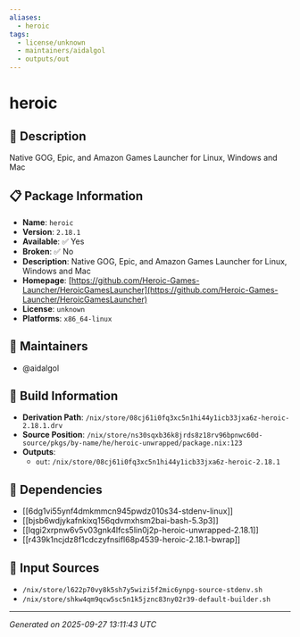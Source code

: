```yaml
---
aliases:
  - heroic
tags:
  - license/unknown
  - maintainers/aidalgol
  - outputs/out
---
```


# heroic

## 📝 Description

Native GOG, Epic, and Amazon Games Launcher for Linux, Windows and Mac

## 📋 Package Information

- **Name**: `heroic`
- **Version**: `2.18.1`
- **Available**: ✅ Yes
- **Broken**: ✅ No
- **Description**: Native GOG, Epic, and Amazon Games Launcher for Linux, Windows and Mac
- **Homepage**: [https://github.com/Heroic-Games-Launcher/HeroicGamesLauncher](https://github.com/Heroic-Games-Launcher/HeroicGamesLauncher)
- **License**: `unknown`
- **Platforms**: `x86_64-linux`
## 👥 Maintainers

- @aidalgol


## 🔧 Build Information

- **Derivation Path**: `/nix/store/08cj61i0fq3xc5n1hi44y1icb33jxa6z-heroic-2.18.1.drv`
- **Source Position**: `/nix/store/ns30sqxb36k8jrds8z18rv96bpnwc60d-source/pkgs/by-name/he/heroic-unwrapped/package.nix:123`
- **Outputs**:
  - `out`:  `/nix/store/08cj61i0fq3xc5n1hi44y1icb33jxa6z-heroic-2.18.1`

## 🔗 Dependencies

- [[6dg1vi55ynf4dmkmmcn945pwdz010s34-stdenv-linux]]
- [[bjsb6wdjykafnkixq156qdvmxhsm2bai-bash-5.3p3]]
- [[lqgi2xrpnw6v5v03gnk4lfcs5lin0j2p-heroic-unwrapped-2.18.1]]
- [[r439k1ncjdz8f1cdczyfnsifl68p4539-heroic-2.18.1-bwrap]]

## 📁 Input Sources

- `/nix/store/l622p70vy8k5sh7y5wizi5f2mic6ynpg-source-stdenv.sh`
- `/nix/store/shkw4qm9qcw5sc5n1k5jznc83ny02r39-default-builder.sh`

---
*Generated on 2025-09-27 13:11:43 UTC*

